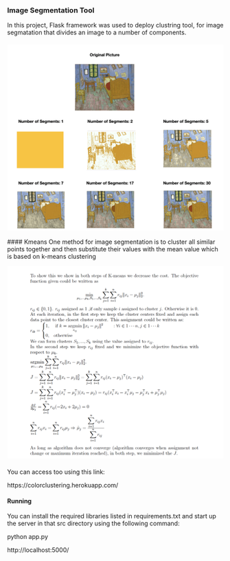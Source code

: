 ### Image Segmentation Tool 
<p align = "justify">
In this project,  Flask framework was used to deploy clustring tool, for image segmatation that divides an image to a number of components. 
</p>

#### 
<p align = "center">
	<img src = "https://github.com/rojinnew/image_segmentation/blob/master/segments.png">
</p>
#### Kmeans 
One method for image segmentation is to cluster all similar points together and then substitute their values with the mean value which is based on k-means clustering
<p align = "center" width = "200px">
	<img src = "https://github.com/rojinnew/image_segmentation/blob/master/kmeans.png">
</p>

####
You can access too using this link:
<p align = "left">
https://colorclustering.herokuapp.com/
</p>
 
#### Running 
You can install the required libraries listed in requirements.txt and start up the server in that src directory using the following command: 
 
python app.py 
 
http://localhost:5000/
